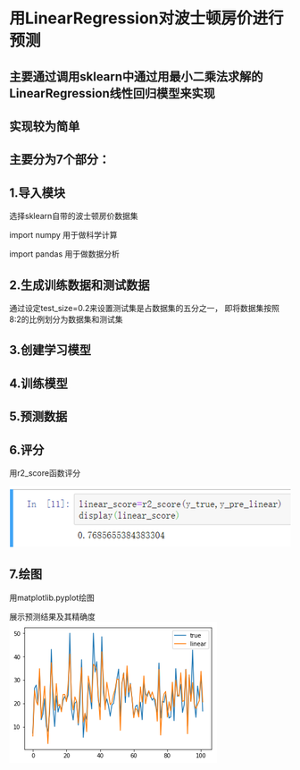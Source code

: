 # 用LinearRegression对波士顿房价进行预测

## 主要通过调用sklearn中通过用最小二乘法求解的LinearRegression线性回归模型来实现
## 实现较为简单

## 主要分为7个部分：
## 1.导入模块
选择sklearn自带的波士顿房价数据集

import numpy 用于做科学计算

import pandas 用于做数据分析

## 2.生成训练数据和测试数据
通过设定test_size=0.2来设置测试集是占数据集的五分之一，
即将数据集按照8:2的比例划分为数据集和测试集

## 3.创建学习模型
## 4.训练模型
## 5.预测数据
## 6.评分
用r2_score函数评分

![display_score](./display_score.png)

## 7.绘图
用matplotlib.pyplot绘图

展示预测结果及其精确度
![boston](./boston.png) 
